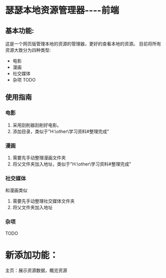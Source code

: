 # 瑟瑟本地资源管理器----前端
## 基本功能:
这是一个网页版管理本地的资源的管理器，更好的查看本地的资源。 
目前将所有资源大致分为四种类型:
 + 电影
 + 漫画
 + 社交媒体
 + 杂项 TODO
## 使用指南
### 电影
1. 采用刮削器刮削好电影。
2. 添加目录，类似于"H:\other\学习资料\#整理完成"
### 漫画
1. 需要先手动整理漫画文件夹
2. 将父文件夹加入地址，类似于"H:\other\学习资料\#整理完成"
### 社交媒体
和漫画类似
1. 需要先手动整理社交媒体文件夹
2. 将父文件夹加入地址
### 杂项
TODO
# 新添加功能：
主页：展示资源数据，概览资源
